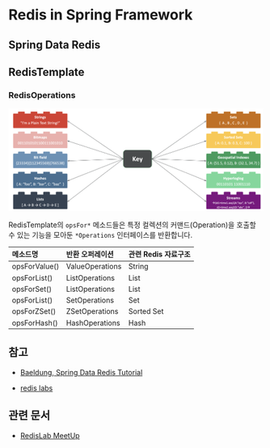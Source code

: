 # Redis in Spring Framework



## Spring Data Redis



## RedisTemplate

### RedisOperations



![image-20210525165246446](./images/image-20210525165246446.png)



RedisTemplate의 `opsFor*` 메소드들은 특정 컬렉션의 커맨드(Operation)을 호출할 수 있는 기능을 모아둔
`*Operations` 인터페이스를 반환합니다.

| 메소드명      | 반환 오퍼레이션 | 관련 Redis 자료구조 |
| :------------ | :-------------- | :------------------ |
| opsForValue() | ValueOperations | String              |
| opsForList()  | ListOperations  | List                |
| opsForSet()   | ListOperations  | List                |
| opsForList()  | SetOperations   | Set                 |
| opsForZSet()  | ZSetOperations  | Sorted Set          |
| opsForHash()  | HashOperations  | Hash                |



## 참고

- [Baeldung, Spring Data Redis Tutorial](https://www.baeldung.com/spring-data-redis-tutorial)

- [redis labs](https://redislabs.com/)

  

## 관련 문서

- [RedisLab MeetUp](./docs/redisstreams-pipelinemeetup.pdf)
